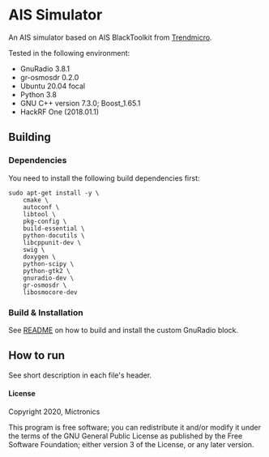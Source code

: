 # AIS Simulator

An AIS simulator based on AIS BlackToolkit from [Trendmicro](https://github.com/trendmicro/ais).

Tested in the following environment:

- GnuRadio 3.8.1
- gr-osmosdr 0.2.0
- Ubuntu 20.04 focal
- Python 3.8
- GNU C++ version 7.3.0; Boost_1.65.1
- HackRF One (2018.01.1)

## Building

### Dependencies

You need to install the following build dependencies first:

```
sudo apt-get install -y \
    cmake \
    autoconf \
    libtool \
    pkg-config \
    build-essential \
    python-docutils \
    libcppunit-dev \
    swig \
    doxygen \
    python-scipy \
    python-gtk2 \
    gnuradio-dev \
    gr-osmosdr \
    libosmocore-dev
```

### Build & Installation

See [README](gr-ais_simulator/README.md) on how to build and install the custom GnuRadio block.

## How to run

See short description in each file's header.

#### License

Copyright 2020, Mictronics

This program is free software; you can redistribute it and/or
modify it under the terms of the GNU General Public License
as published by the Free Software Foundation; either version 3
of the License, or any later version.
